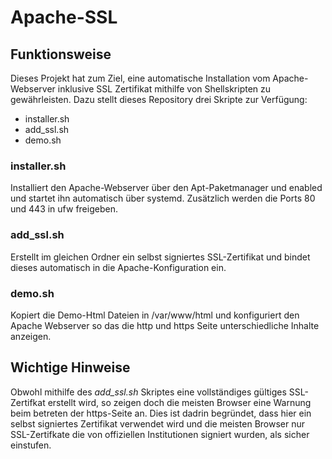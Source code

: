 # Apache-SSL
## Funktionsweise
Dieses Projekt hat zum Ziel, eine automatische Installation vom Apache-Webserver inklusive SSL Zertifikat mithilfe von Shellskripten zu gewährleisten.
Dazu stellt dieses Repository drei Skripte zur Verfügung:
* installer.sh
* add_ssl.sh
* demo.sh
### installer.sh
Installiert den Apache-Webserver über den Apt-Paketmanager und enabled und startet ihn automatisch über systemd. Zusätzlich werden die Ports
80 und 443 in ufw freigeben.
### add_ssl.sh
Erstellt im gleichen Ordner ein selbst signiertes SSL-Zertifikat und bindet dieses automatisch in die Apache-Konfiguration ein.
### demo.sh
Kopiert die Demo-Html Dateien in /var/www/html und konfiguriert den Apache Webserver so das die http und https Seite unterschiedliche Inhalte anzeigen.
## Wichtige Hinweise
Obwohl mithilfe des *add_ssl.sh* Skriptes eine vollständiges gültiges SSL-Zertifkat erstellt wird, so zeigen doch die meisten
Browser eine Warnung beim betreten der https-Seite an. Dies ist dadrin begründet, dass hier ein selbst signiertes Zertifikat verwendet wird
und die meisten Browser nur SSL-Zertifkate die von offiziellen Institutionen signiert wurden, als sicher einstufen.
